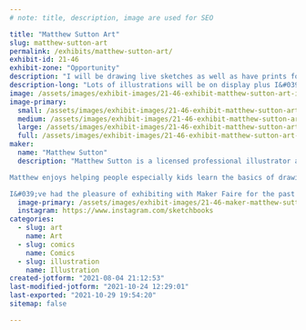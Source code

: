 ```yaml
---
# note: title, description, image are used for SEO

title: "Matthew Sutton Art"
slug: matthew-sutton-art
permalink: /exhibits/matthew-sutton-art/
exhibit-id: 21-46
exhibit-zone: "Opportunity"
description: "I will be drawing live sketches as well as have prints for available for purchase."
description-long: "Lots of illustrations will be on display plus I&#039;ll be drawing something in real-time. All the prints I&#039;ve got will be available for sale and I can always make sketches on the spot."
image: /assets/images/exhibit-images/21-46-exhibit-matthew-sutton-art-img175-large.jpg
image-primary: 
  small: /assets/images/exhibit-images/21-46-exhibit-matthew-sutton-art-img175-small.jpg
  medium: /assets/images/exhibit-images/21-46-exhibit-matthew-sutton-art-img175-medium.jpg
  large: /assets/images/exhibit-images/21-46-exhibit-matthew-sutton-art-img175-large.jpg
  full: /assets/images/exhibit-images/21-46-exhibit-matthew-sutton-art-img175-full.jpg
maker: 
  name: "Matthew Sutton"
  description: "Matthew Sutton is a licensed professional illustrator and comic artist! He has created over 3,000 official pieces of licensed artwork for properties such as: Star Wars, Marvel Comics, DC Comics, Rick & Morty, and many more! 

Matthew enjoys helping people especially kids learn the basics of drawing in order to demystify the process and empower young artists to feel confident that they too can learn the skills of drawing.

I&#039;ve had the pleasure of exhibiting with Maker Faire for the past few years and I&#039;m very much looking forward to it again this year if I&#039;m allowed. Thanks so much for your time! "
  image-primary: /assets/images/exhibit-images/21-46-maker-matthew-sutton-art-20181021-183942-medium.jpg
  instagram: https://www.instagram.com/sketchbooks 
categories: 
  - slug: art
    name: Art
  - slug: comics
    name: Comics
  - slug: illustration
    name: Illustration
created-jotform: "2021-08-04 21:12:53"
last-modified-jotform: "2021-10-24 12:29:01"
last-exported: "2021-10-29 19:54:20"
sitemap: false

---
```

